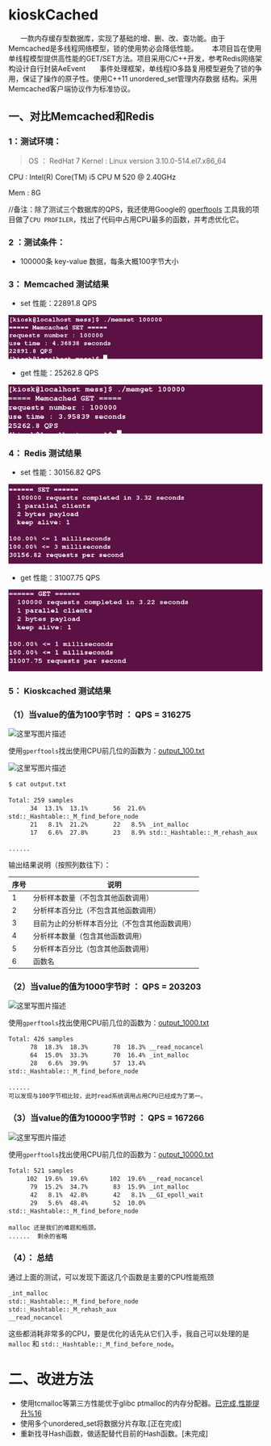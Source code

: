 # kioskCached


        一款内存缓存型数据库，实现了基础的增、删、改、查功能。由于Memcached是多线程网络模型，锁的使用势必会降低性能。
        本项目旨在使用单线程模型提供高性能的GET/SET方法。项目采用C/C++开发，参考Redis网络架构设计自行封装AeEvent
        事件处理框架，单线程IO多路复用模型避免了锁的争用，保证了操作的原子性。使用C++11 unordered_set管理内存数据
        结构。采用Memcached客户端协议作为标准协议。


## 一、对比Memcached和Redis

### 1：测试环境： 

> OS ： RedHat 7 
Kernel : Linux version 3.10.0-514.el7.x86_64   
>
CPU : Intel(R) Core(TM) i5 CPU M 520  @ 2.40GHz  
>
Mem : 8G
>
//备注：除了测试三个数据库的QPS，我还使用Google的  [gperftools](http://www.cnblogs.com/caosiyang/archive/2013/01/25/2876244.html)  工具我的项目做了`CPU PROFILER`，找出了代码中占用CPU最多的函数，并考虑优化它。

### 2 ：测试条件：
- 100000条 key-value 数据，每条大概100字节大小


### 3： Memcached 测试结果

- set 性能：22891.8 QPS

![](/image/memcached_set.png)

- get 性能：25262.8 QPS

![](/image/memcached_get.png)

### 4： Redis 测试结果

- set 性能：30156.82 QPS

![](/image/redis_set.png)

- get 性能：31007.75 QPS

![](/image/redis_get.png)


### 5： Kioskcached 测试结果


### （1）当value的值为**100字节**时 ： QPS  = 316275

![这里写图片描述](http://img.blog.csdn.net/20170309085017711)

使用`gperftools`找出使用CPU前几位的函数为：[output_100.txt](https://github.com/yangbodong22011/kioskcached/blob/master/test/TestFile/output_100.txt)

![这里写图片描述](http://img.blog.csdn.net/20170309004137410)

```
$ cat output.txt 

Total: 259 samples
      34  13.1%  13.1%       56  21.6% std::_Hashtable::_M_find_before_node
      21   8.1%  21.2%       22   8.5% _int_malloc
      17   6.6%  27.8%       23   8.9% std::_Hashtable::_M_rehash_aux

...... 

```

输出结果说明（按照列数往下）：




| 序号 | 说明 |
| --- | --- |
|1| 分析样本数量（不包含其他函数调用）|
|2|分析样本百分比（不包含其他函数调用）| 
|3| 目前为止的分析样本百分比（不包含其他函数调用）|
|4|分析样本数量（包含其他函数调用）|
|5|分析样本百分比（包含其他函数调用）|
|6|函数名|    

  
 

### （2）当value的值为**1000字节**时 ： QPS  = 203203

![这里写图片描述](http://img.blog.csdn.net/20170309085142451)

使用`gperftools`找出使用CPU前几位的函数为：[output_1000.txt](https://github.com/yangbodong22011/kioskcached/blob/master/test/TestFile/output_1000.txt)
```
Total: 426 samples
      78  18.3%  18.3%       78  18.3% __read_nocancel
      64  15.0%  33.3%       70  16.4% _int_malloc
      28   6.6%  39.9%       57  13.4% std::_Hashtable::_M_find_before_node

......
可以发现与100字节相比较，此时read系统调用占用CPU已经成为了第一。
```


### （3）当value的值为10000字节时 ： QPS  = 167266

![这里写图片描述](http://img.blog.csdn.net/20170309085237043)  



使用`gperftools`找出使用CPU前几位的函数为：[output_10000.txt](https://github.com/yangbodong22011/kioskcached/blob/master/test/TestFile/output_10000.txt)
```
Total: 521 samples
     102  19.6%  19.6%      102  19.6% __read_nocancel
      79  15.2%  34.7%       83  15.9% _int_malloc
      42   8.1%  42.8%       42   8.1% __GI_epoll_wait
      29   5.6%  48.4%       52  10.0% std::_Hashtable::_M_find_before_node
      
malloc 还是我们的难题和瓶颈。
......  剩余的省略

```



### （4）： 总结 

通过上面的测试，可以发现下面这几个函数是主要的CPU性能瓶颈

```
_int_malloc
std::_Hashtable::_M_find_before_node
std::_Hashtable::_M_rehash_aux
__read_nocancel
```

这些都消耗非常多的CPU，要是优化的话先从它们入手，我自己可以处理的是`malloc` 和 `std::_Hashtable::_M_find_before_node`。


# 二、改进方法

- 使用tcmalloc等第三方性能优于glibc ptmalloc的内存分配器。[已完成,性能提升%16](http://blog.csdn.net/yangbodong22011/article/details/61195268)
- 使用多个unordered_set将数据分片存取.[正在完成]
- 重新找寻Hash函数，做适配替代目前的Hash函数。[未完成]
